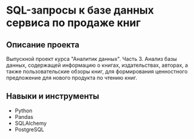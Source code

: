 # SQL-запросы к базе данных сервиса по продаже книг

## Описание проекта 
Выпускной проект курса "Аналитик данных". Часть 3. Анализ базы данных, содержащей информацию о книгах, издательствах, авторах, а также пользовательские обзоры книг, для формирования ценностного предложение для нового продукта по чтению книг.

## Навыки и инструменты
- Python
- Pandas
- SQLAlchemy
- PostgreSQL
